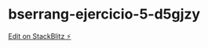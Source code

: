 # bserrang-ejercicio-5-d5gjzy

[Edit on StackBlitz ⚡️](https://stackblitz.com/edit/bserrang-ejercicio-5-d5gjzy)